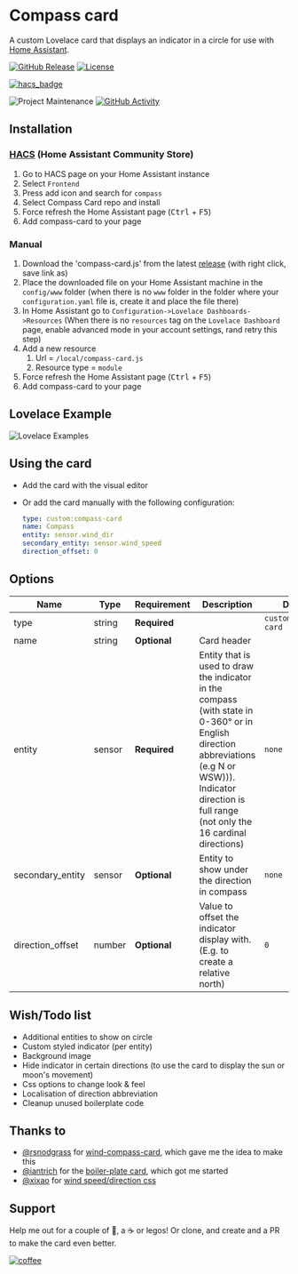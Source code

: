 # Compass card

A custom Lovelace card that displays an indicator in a circle for use with [Home Assistant](https://home-assistant.io/).

[![GitHub Release][releases-shield]][releases]
[![License][license-shield]](LICENSE.md)

[![hacs_badge](https://img.shields.io/badge/HACS-Default-orange.svg?style=for-the-badge)](https://github.com/custom-components/hacs)

![Project Maintenance][maintenance-shield]
[![GitHub Activity][commits-shield]][commits]

## Installation

### [HACS](https://hacs.xyz/) (Home Assistant Community Store)

1. Go to HACS page on your Home Assistant instance
1. Select `Frontend`
1. Press add icon and search for `compass`
1. Select Compass Card repo and install
1. Force refresh the Home Assistant page (<kbd>Ctrl</kbd> + <kbd>F5</kbd>)
1. Add compass-card to your page

### Manual

1. Download the 'compass-card.js' from the latest [release](https://github.com/tomvanswam/compass-card/releases) (with right click, save link as)
1. Place the downloaded file on your Home Assistant machine in the `config/www` folder (when there is no `www` folder in the folder where your `configuration.yaml` file is, create it and place the file there)
1. In Home Assistant go to `Configuration->Lovelace Dashboards->Resources` (When there is no `resources` tag on the `Lovelace Dashboard` page, enable advanced mode in your account settings, rand retry this step)
1. Add a new resource
   1. Url = `/local/compass-card.js`
   1. Resource type = `module`
1. Force refresh the Home Assistant page (<kbd>Ctrl</kbd> + <kbd>F5</kbd>)
1. Add compass-card to your page

## Lovelace Example

![Lovelace Examples](https://github.com/tomvanswam/compass-card/blob/master/docs/compass-card.png?raw=true)

## Using the card

- Add the card with the visual editor
- Or add the card manually with the following configuration:

  ```yaml
  type: custom:compass-card
  name: Compass
  entity: sensor.wind_dir
  secondary_entity: sensor.wind_speed
  direction_offset: 0
  ```

## Options

| Name             | Type   | Requirement  | Description                                                                                                                                                                                                              | Default               | Supported |
| ---------------- | ------ | ------------ | ------------------------------------------------------------------------------------------------------------------------------------------------------------------------------------------------------------------------ | --------------------- | --------- |
| type             | string | **Required** |                                                                                                                                                                                                                          | `custom:compass-card` | v0.0.1    |
| name             | string | **Optional** | Card header                                                                                                                                                                                                              |                       | v0.0.1    |
| entity           | sensor | **Required** | Entity that is used to draw the indicator in the compass<br />(with state in 0-360° or in English direction abbreviations (e.g N or WSW))).<br />Indicator direction is full range (not only the 16 cardinal directions) | `none`                | v0.0.1    |
| secondary_entity | sensor | **Optional** | Entity to show under the direction in compass                                                                                                                                                                            | `none`                | v0.0.1    |
| direction_offset | number | **Optional** | Value to offset the indicator display with.<br />(E.g. to create a relative north)                                                                                                                                       | `0`                   | v0.0.1    |

## Wish/Todo list

- Additional entities to show on circle
- Custom styled indicator (per entity)
- Background image
- Hide indicator in certain directions (to use the card to display the sun or moon's movement)
- Css options to change look & feel
- Localisation of direction abbreviation
- Cleanup unused boilerplate code

## Thanks to

- [@rsnodgrass](https://github.com/rsnodgrass) for [wind-compass-card](https://github.com/rsnodgrass/wind-compass-card), which gave me the idea to make this
- [@iantrich](https://www.github.com/iantrich) for the [boiler-plate card](https://github.com/custom-cards/boilerplate-card), which got me started
- [@xixao](https://codepen.io/xixao/) for [wind speed/direction css](https://codepen.io/xixao/pen/OPovyN)

## Support

Help me out for a couple of :beers:, a :coffee: or legos!
Or clone, and create and a PR to make the card even better.

[![coffee](https://www.buymeacoffee.com/assets/img/custom_images/black_img.png)](https://www.buymeacoffee.com/tomvanswam)

[commits-shield]: https://img.shields.io/github/commit-activity/y/tomvanswam/compass-card.svg?style=for-the-badge
[commits]: https://github.com/tomvanswam/compass-card/commits/master
[devcontainer]: https://code.visualstudio.com/docs/remote/containers
[license-shield]: https://img.shields.io/github/license/custom-cards/boilerplate-card.svg?style=for-the-badge
[maintenance-shield]: https://img.shields.io/maintenance/yes/2020.svg?style=for-the-badge
[releases-shield]: https://img.shields.io/github/release/tomvanswam/compass-card.svg?style=for-the-badge
[releases]: https://github.com/tomvanswam/compass-card/releases
